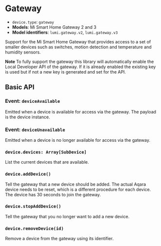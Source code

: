 # Gateway

* `device.type`: `gateway`
* **Models**: Mi Smart Home Gateway 2 and 3
* **Model identifiers**: `lumi.gateway.v2`, `lumi.gateway.v3`

Support for the Mi Smart Home Gateway that provides access to a set of smaller
devices such as switches, motion detection and temperature and humidity sensors.

**Note** To fully support the gateway this library will automatically enable
the Local Developer API of the gateway. If it is already enabled the existing
key is used but if not a new key is generated and set for the API.

## Basic API

### Event: `deviceAvailable`

Emitted when a device is available for access via the gateway. The payload is
the device instance.

### Event: `deviceUnavailable`

Emitted when a device is no longer available for access via the gateway.

### `device.devices: Array[SubDevice]`

List the current devices that are available.

### `device.addDevice()`

Tell the gateway that a new device should be added. The actual Aqara device
needs to be reset, which is a different procedure for each device. The device
has 30 seconds to join the gateway.

### `device.stopAddDevice()`

Tell the gateway that you no longer want to add a new device.

### `device.removeDevice(id)`

Remove a device from the gateway using its identifier.
